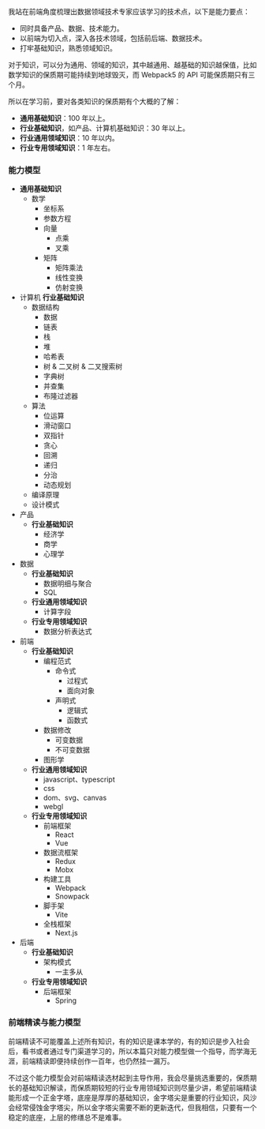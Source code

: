我站在前端角度梳理出数据领域技术专家应该学习的技术点，以下是能力要点：

- 同时具备产品、数据、技术能力。
- 以前端为切入点，深入各技术领域，包括前后端、数据技术。
- 打牢基础知识，熟悉领域知识。

对于知识，可以分为通用、领域的知识，其中越通用、越基础的知识越保值，比如数学知识的保质期可能持续到地球毁灭，而 Webpack5 的 API 可能保质期只有三个月。

所以在学习前，要对各类知识的保质期有个大概的了解：

- **通用基础知识**：100 年以上。
- **行业基础知识**，如产品、计算机基础知识：30 年以上。
- **行业通用领域知识**：10 年以内。
- **行业专用领域知识**：1 年左右。

### 能力模型

- **通用基础知识**
  - 数学
    - 坐标系
    - 参数方程
    - 向量
      - 点乘
      - 叉乘
    - 矩阵
      - 矩阵乘法
      - 线性变换
      - 仿射变换
- 计算机 **行业基础知识**
  - 数据结构
    - 数据
    - 链表
    - 栈
    - 堆
    - 哈希表
    - 树 & 二叉树 & 二叉搜索树
    - 字典树
    - 并查集
    - 布隆过滤器
  - 算法
    - 位运算
    - 滑动窗口
    - 双指针
    - 贪心
    - 回溯
    - 递归
    - 分治
    - 动态规划
  - 编译原理
  - 设计模式
- 产品
  - **行业基础知识**
    - 经济学
    - 商学
    - 心理学
- 数据
  - **行业基础知识**
    - 数据明细与聚合
    - SQL
  - **行业通用领域知识**
    - 计算字段
  - **行业专用领域知识**
    - 数据分析表达式
- 前端
  - **行业基础知识**
    - 编程范式
      - 命令式
        - 过程式
        - 面向对象
      - 声明式
        - 逻辑式
        - 函数式
    - 数据修改
      - 可变数据
      - 不可变数据
    - 图形学
  - **行业通用领域知识**
    - javascript、typescript
    - css
    - dom、svg、canvas
    - webgl
  - **行业专用领域知识**
    - 前端框架
      - React
      - Vue
    - 数据流框架
      - Redux
      - Mobx
    - 构建工具
      - Webpack
      - Snowpack
    - 脚手架
      - Vite
    - 全栈框架
      - Next.js
- 后端
  - **行业基础知识**
    - 架构模式
      - 一主多从
  - **行业专用领域知识**
    - 后端框架
      - Spring

### 前端精读与能力模型

前端精读不可能覆盖上述所有知识，有的知识是课本学的，有的知识是步入社会后，看书或者通过专门渠道学习的，所以本篇只对能力模型做一个指导，而学海无涯，前端精读即便持续创作一百年，也仍然挂一漏万。

不过这个能力模型会对前端精读选材起到主导作用，我会尽量挑选重要的，保质期长的基础知识解读，而保质期较短的行业专用领域知识则尽量少讲，希望前端精读能形成一个正金字塔，底座是厚厚的基础知识，金字塔尖是重要的行业知识，风沙会经常侵蚀金字塔尖，所以金字塔尖需要不断的更新迭代，但我相信，只要有一个稳定的底座，上层的修缮总不是难事。
